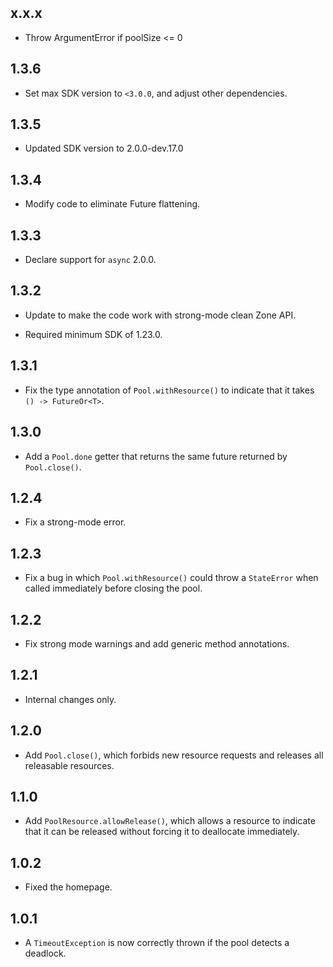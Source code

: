 ## x.x.x

* Throw ArgumentError if poolSize <= 0

## 1.3.6

* Set max SDK version to `<3.0.0`, and adjust other dependencies.

## 1.3.5

- Updated SDK version to 2.0.0-dev.17.0

## 1.3.4

* Modify code to eliminate Future flattening.

## 1.3.3

* Declare support for `async` 2.0.0.

## 1.3.2

* Update to make the code work with strong-mode clean Zone API.

* Required minimum SDK of 1.23.0.

## 1.3.1

* Fix the type annotation of `Pool.withResource()` to indicate that it takes
  `() -> FutureOr<T>`.

## 1.3.0

* Add a `Pool.done` getter that returns the same future returned by
  `Pool.close()`.

## 1.2.4

* Fix a strong-mode error.

## 1.2.3

* Fix a bug in which `Pool.withResource()` could throw a `StateError` when
  called immediately before closing the pool.

## 1.2.2

* Fix strong mode warnings and add generic method annotations.

## 1.2.1

* Internal changes only.

## 1.2.0

* Add `Pool.close()`, which forbids new resource requests and releases all
  releasable resources.

## 1.1.0

* Add `PoolResource.allowRelease()`, which allows a resource to indicate that it
  can be released without forcing it to deallocate immediately.

## 1.0.2

* Fixed the homepage.

## 1.0.1

* A `TimeoutException` is now correctly thrown if the pool detects a deadlock.
